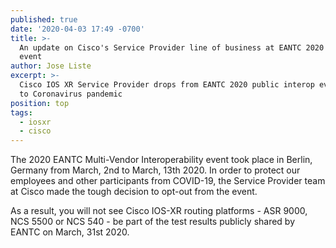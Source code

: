 ```yaml
---
published: true
date: '2020-04-03 17:49 -0700'
title: >-
  An update on Cisco's Service Provider line of business at EANTC 2020 Interop
  event
author: Jose Liste
excerpt: >-
  Cisco IOS XR Service Provider drops from EANTC 2020 public interop event due
  to Coronavirus pandemic
position: top
tags:
  - iosxr
  - cisco
---
```


  
The 2020 EANTC Multi-Vendor Interoperability event took place in Berlin, Germany from March, 2nd to March, 13th 2020. In order to protect our employees and other participants from COVID-19, the Service Provider team at Cisco made the tough decision to opt-out from the event.

As a result, you will not see Cisco IOS-XR routing platforms - ASR 9000, NCS 5500 or NCS 540 - be part of the test results publicly shared by EANTC on March, 31st 2020.


